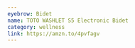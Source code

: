 ```yaml
---
eyebrow: Bidet
name: TOTO WASHLET S5 Electronic Bidet
category: wellness
link: https://amzn.to/4pvfagv
---
```

